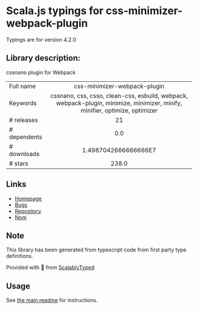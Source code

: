 
# Scala.js typings for css-minimizer-webpack-plugin

Typings are for version 4.2.0

## Library description:
cssnano plugin for Webpack

|                    |                 |
| ------------------ | :-------------: |
| Full name          | css-minimizer-webpack-plugin |
| Keywords           | cssnano, css, csso, clean-css, esbuild, webpack, webpack-plugin, minimize, minimizer, minify, minifier, optimize, optimizer |
| # releases         | 21 |
| # dependents       | 0.0 |
| # downloads        | 1.4987042666666666E7 |
| # stars            | 238.0 |

## Links
- [Homepage](https://github.com/webpack-contrib/css-minimizer-webpack-plugin)
- [Bugs](https://github.com/webpack-contrib/css-minimizer-webpack-plugin/issues)
- [Repository](https://github.com/webpack-contrib/css-minimizer-webpack-plugin)
- [Npm](https://www.npmjs.com/package/css-minimizer-webpack-plugin)
    


## Note
This library has been generated from typescript code from first party type definitions.

Provided with :purple_heart: from [ScalablyTyped](https://github.com/oyvindberg/ScalablyTyped)

## Usage
See [the main readme](../../readme.md) for instructions.


